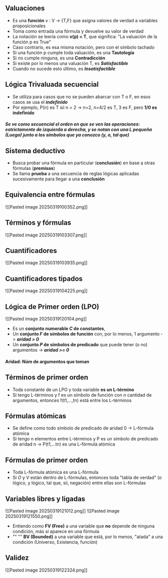 ## Valuaciones

* Es una **función** *v* : V $\to$ {T,F} que asigna valores de verdad a variables proposicionales
* Toma como entrada una fórmula y devuelve su valor de verdad
* La notación se leería como **v(p) = T**, que significa: "La valuación de la función p es True"
* Caso contrario, es esa misma notación, pero con el símbolo tachado
* Si una función p cumple toda valuación, es una **Tautología**
* Si no cumple ninguna, es una **Contradicción**
* Si existe por lo menos una valuación T, es ***Satisfactible***
* Cuando no sucede esto último, es ***Insatisfactible***

## Lógica Trivaluada secuencial

* Se utiliza para casos que no se pueden abarcar con T o F, en esos casos se usa el ***indefinido***
* Por ejemplo, P(n) es T sii n = 2 $\to$ n=2, n=4/2 es T, 3 es F, pero **1/0 es indefinido**

##### Se ve como *secuencial* el orden en que se ven las operaciones: estrictamente de izquierda a derecha, y se notan con una L pequeña (Luego) junto a los símbolos que ya conozco (y, o, tal que)

## Sistema deductivo

* Busca probar una fórmula en particular (**conclusión**) en base a otras fórmulas (**premisas**)
* Se llama **prueba** a una secuencia de reglas lógicas aplicadas sucesivamente para llegar a una **conclusión**
## Equivalencia entre fórmulas
![[Pasted image 20250319100352.png]]

## Términos y fórmulas
![[Pasted image 20250319103307.png]]
## Cuantificadores
![[Pasted image 20250319103935.png]]

## Cuantificadores tipados
![[Pasted image 20250319104225.png]]
## Lógica de Primer orden (LPO)
![[Pasted image 20250319120104.png]]

* Es un **conjunto numerable *C* de constantes**,
* Un **conjunto *F* de símbolos de función** con, por lo menos, 1 argumento -> ***aridad > 0***
* Un **conjunto *P* de símbolos de predicado** que puede tener (o no) argumentos -> ***aridad >= 0***

#### Aridad: Núm de argumentos que toman


## Términos de primer orden
* Toda constante de un LPO y toda variable **es un L-término**
* Si tengo L-términos y f es un símbolo de función con n cantidad de argumentos, entonces f(t1,...,tn) está entre los L-términos
## Fórmulas atómicas
* Se define como todo símbolo de predicado de aridad 0 -> L-fórmula atómica
* Si tengo n elementos entre L-términos y P es un símbolo de predicado de aridad n -> P(t1,...tn) es una L-fórmula atómica
## Fórmulas de primer orden
* Toda L-fórmula atómica es una L-fórmula
* Si *O* y *V* están dentro de L-fórmulas, entonces toda "tabla de verdad" (o lógico, y lógico, tal que, sii, negación) entre ellas son L-fórmulas



## Variables libres y ligadas
![[Pasted image 20250319121012.png]]
![[Pasted image 20250319121550.png]]
* Entiendo como **FV (Free)** a una variable que **no** depende de ninguna condición, más sí aparece en una fórmula
* "" "" **BV (Bounded)** a una variable que está, por lo menos, "atada" a una condición (Universo, Existencia, función)

## Validez
![[Pasted image 20250319122324.png]]